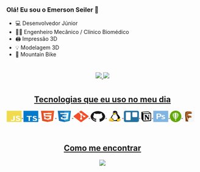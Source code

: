 ### Olá! Eu sou o Emerson Seiler 👋

- 💻 Desenvolvedor Júnior
- 👨‍🔬 Engenheiro Mecânico / Clínico Biomédico
- 🖨️ Impressão 3D
- 💡 Modelagem 3D
- 🚴 Mountain Bike

#

<div align="center">
  <a href="https://github.com/seiler-emerson">
  <img height="180em" src="https://github-readme-stats.vercel.app/api?username=seiler-emerson&show_icons=true&theme=dark&include_all_commits=true&count_private=true"/>
  <img height="180em" src="https://github-readme-stats.vercel.app/api/top-langs/?username=seiler-emerson&layout=compact&langs_count=7&theme=dark"/>
</div>
  
#
<h2 style="display: flex;justify-content: center;">Tecnologias que eu uso no meu dia</h2>

<div>
  <img align="center" alt="JavaScript" height="30" width="40" src="./img/icons/javascript.svg">
  <img align="center" alt="Typescript" height="30" width="40" src="./img/icons/typescript.svg">
  <img align="center" alt="html5" height="30" width="40" src="./img/icons/html5.svg">
  <img align="center" alt="css3" height="30" width="40" src="./img/icons/css3.svg">
  <img align="center" alt="Git" height="30" width="40" src="./img/icons/git.svg">
  <img align="center" alt="GitHub" height="30" width="40" src="./img/icons/github.svg">
  <img align="center" alt="Linux" height="30" width="40" src="./img/icons/linux.svg">
  <img align="center" alt="Trello" height="30" width="40" src="./img/icons/trello.svg">
  <img align="center" alt="Notion" height="30" width="30" src="./img/icons/notion.png">
  <img align="center" alt="Photoshop" height="30" width="40" src="./img/icons/photoshop.svg">
  <img align="center" alt="CorelDraw" height="30" width="30" src="./img/icons/corel.png">
  <img align="center" alt="JavaScript" height="30" width="30" src="./img/icons/fusion360.jfif">
</div>
  
<br/>

#

<h2 style="display: flex;justify-content: center;">Como me encontrar</h2>
<div style="display: flex;justify-content: center"> 
  <a href="https://www.linkedin.com/in/seileremerson/" target="_blank">
    <img src="https://img.shields.io/badge/-LinkedIn-%230077B5?style=for-the-badge&logo=linkedin&logoColor=white" target="_blank">
  </a> 
</div>

<br/>

#
  
